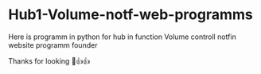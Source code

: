 # Hub1-Volume-notf-web-programms
Here is programm in python for hub in function Volume controll notfin website programm founder

Thanks for looking
🤔👍👍
